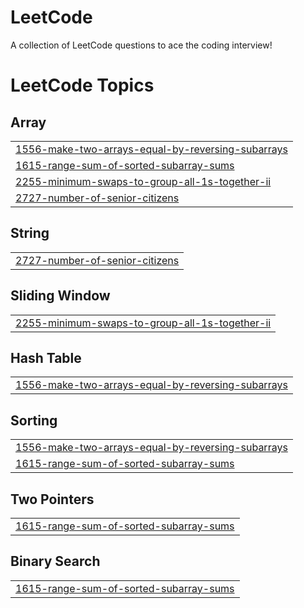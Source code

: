 # LeetCode
A collection of LeetCode questions to ace the coding interview!
<!---LeetCode Topics Start-->
# LeetCode Topics
## Array
|  |
| ------- |
| [1556-make-two-arrays-equal-by-reversing-subarrays](https://github.com/dsthakur402/LeetCode/tree/master/1556-make-two-arrays-equal-by-reversing-subarrays) |
| [1615-range-sum-of-sorted-subarray-sums](https://github.com/dsthakur402/LeetCode/tree/master/1615-range-sum-of-sorted-subarray-sums) |
| [2255-minimum-swaps-to-group-all-1s-together-ii](https://github.com/dsthakur402/LeetCode/tree/master/2255-minimum-swaps-to-group-all-1s-together-ii) |
| [2727-number-of-senior-citizens](https://github.com/dsthakur402/LeetCode/tree/master/2727-number-of-senior-citizens) |
## String
|  |
| ------- |
| [2727-number-of-senior-citizens](https://github.com/dsthakur402/LeetCode/tree/master/2727-number-of-senior-citizens) |
## Sliding Window
|  |
| ------- |
| [2255-minimum-swaps-to-group-all-1s-together-ii](https://github.com/dsthakur402/LeetCode/tree/master/2255-minimum-swaps-to-group-all-1s-together-ii) |
## Hash Table
|  |
| ------- |
| [1556-make-two-arrays-equal-by-reversing-subarrays](https://github.com/dsthakur402/LeetCode/tree/master/1556-make-two-arrays-equal-by-reversing-subarrays) |
## Sorting
|  |
| ------- |
| [1556-make-two-arrays-equal-by-reversing-subarrays](https://github.com/dsthakur402/LeetCode/tree/master/1556-make-two-arrays-equal-by-reversing-subarrays) |
| [1615-range-sum-of-sorted-subarray-sums](https://github.com/dsthakur402/LeetCode/tree/master/1615-range-sum-of-sorted-subarray-sums) |
## Two Pointers
|  |
| ------- |
| [1615-range-sum-of-sorted-subarray-sums](https://github.com/dsthakur402/LeetCode/tree/master/1615-range-sum-of-sorted-subarray-sums) |
## Binary Search
|  |
| ------- |
| [1615-range-sum-of-sorted-subarray-sums](https://github.com/dsthakur402/LeetCode/tree/master/1615-range-sum-of-sorted-subarray-sums) |
<!---LeetCode Topics End-->
